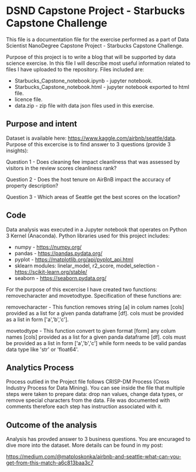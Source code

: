 # DSND Capstone Project - Starbucks Capstone Challenge
This file is a documentation file for the exercise performed as a part of Data Scientist NanoDegree Capstone Project - Starbucks Capstone Challenge. 

Purpose of this project is to write a blog that will be supported by data science exercise. In this file I will describe most useful information related to files I have uploaded to the repository. Files included are:

  - Starbucks_Capstone_notebook.ipynb - jupyter notebook.
  - Starbucks_Capstone_notebook.html - jupyter notebook exported to html file.
  - licence file.
  - data.zip - zip file with data json files used in this exercise.
 
## Purpose and intent
Dataset is available here: https://www.kaggle.com/airbnb/seattle/data. Purpose of this excercise is to find answer to 3 questions (provide 3 insights):

Question 1 - Does cleaning fee impact cleanliness that was assessed by visitors in the review scores cleanliness rank?

Question 2 - Does the host tenure on AirBnB impact the accuracy of property description?

Question 3 - Which areas of Seattle get the best scores on the location?


## Code
Data analysis was executed in a Jupyter notebook that operates on Python 3 Kernel (Anaconda). Python libraries used for this project includes:

* numpy - https://numpy.org/
* pandas - https://pandas.pydata.org/
* pyplot - https://matplotlib.org/api/pyplot_api.html
* sklearn modules: linelar_model, r2_score, model_selection - https://scikit-learn.org/stable/
* seaborn - https://seaborn.pydata.org/

For the purpose of this excercise I have created two functions: removecharacter and movetodtype.
Specification of these functions are:

removecharacter  - This function removes string [a] in colum names [cols] provided as a list for a given panda dataframe [df]. cols must be provided as a list in form ['a','b','c'].

movetodtype  - This function convert to given format [form] any colum names [cols] provided as a list for a given panda dataframe [df]. cols must be provided as a list in form ['a','b','c'] while form needs to be valid pandas data type like 'str' or 'float64'.

## Analytics Process
Process outlied in the Project file follows CRISP-DM Process (Cross Industry Process for Data Mining). You can see inside the file that multiple steps were taken to prepare data: drop nan values, change data types, or remove special characters from the data. File was documented with comments therefore each step has instruction associated with it. 

## Outcome of the analysis
Analysis has provded answer to 3 business questions. You are encuraged to dive more into the dataset. More details can be found in my post:

https://medium.com/@matploskonka/airbnb-and-seattle-what-can-you-get-from-this-match-a6c813baa3c7
